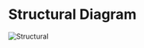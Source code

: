 
# Structural Diagram

![Structural](https://user-images.githubusercontent.com/94255269/144429541-f94c1ce7-8ad8-4c68-b1cf-bcdb480df956.png)
